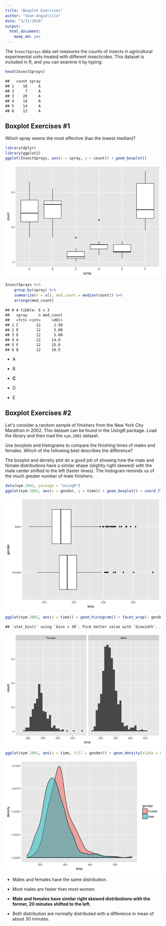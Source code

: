 ```yaml
---
title: "Boxplot Exercises"
author: "Sean Angiolillo"
date: "3/21/2018"
output: 
  html_document: 
    keep_md: yes
---
```




The `InsectSprays` data set measures the counts of insects in agricultural experimental units treated with different insecticides. This dataset is included in R, and you can examine it by typing:


```r
head(InsectSprays)
```

```
##   count spray
## 1    10     A
## 2     7     A
## 3    20     A
## 4    14     A
## 5    14     A
## 6    12     A
```

## Boxplot Exercises #1

Which spray seems the most effective (has the lowest median)?


```r
library(dplyr)
library(ggplot2)
ggplot(InsectSprays, aes(x = spray, y = count)) + geom_boxplot()
```

![](boxplot_exercises_files/figure-html/unnamed-chunk-2-1.png)<!-- -->

```r
InsectSprays %>%
    group_by(spray) %>%
    summarize(n = n(), med_count = median(count)) %>%
    arrange(med_count)
```

```
## # A tibble: 6 x 3
##   spray     n med_count
##   <fct> <int>     <dbl>
## 1 C        12      1.50
## 2 E        12      3.00
## 3 D        12      5.00
## 4 A        12     14.0 
## 5 F        12     15.0 
## 6 B        12     16.5
```

* A

* B

* **C**

* D

* E

## Boxplot Exercises #2

Let's consider a random sample of finishers from the New York City Marathon in 2002. This dataset can be found in the UsingR package. Load the library and then load the `nym.2002` dataset.

Use boxplots and histograms to compare the finishing times of males and females. Which of the following best describes the difference?

The boxplot and density plot do a good job of showing how the male and female distributions have a similar shape (slightly right skewed) with the male center shifted to the left (faster times). The histogram reminds us of the much greater number of male finishers.


```r
data(nym.2002, package = "UsingR")
ggplot(nym.2002, aes(x = gender, y = time)) + geom_boxplot() + coord_flip()
```

![](boxplot_exercises_files/figure-html/unnamed-chunk-3-1.png)<!-- -->

```r
ggplot(nym.2002, aes(x = time)) + geom_histogram() + facet_wrap(~ gender)
```

```
## `stat_bin()` using `bins = 30`. Pick better value with `binwidth`.
```

![](boxplot_exercises_files/figure-html/unnamed-chunk-3-2.png)<!-- -->

```r
ggplot(nym.2002, aes(x = time, fill = gender)) + geom_density(alpha = 0.5)
```

![](boxplot_exercises_files/figure-html/unnamed-chunk-3-3.png)<!-- -->

* Males and females have the same distribution.

* Most males are faster than most women.

* **Male and females have similar right skewed distributions with the former, 20 minutes shifted to the left.**

* Both distribution are normally distributed with a difference in mean of about 30 minutes.
